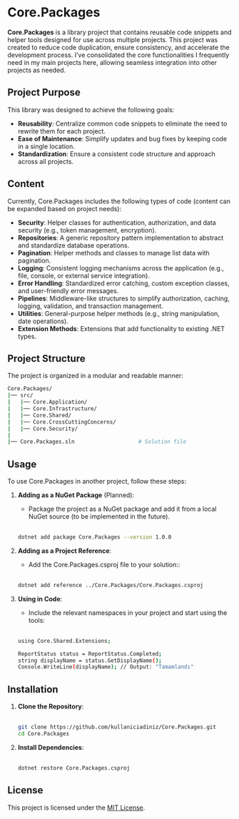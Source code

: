 # Core.Packages

**Core.Packages** is a library project that contains reusable code snippets and helper tools designed for use across multiple projects. This project was created to reduce code duplication, ensure consistency, and accelerate the development process. I’ve consolidated the core functionalities I frequently need in my main projects here, allowing seamless integration into other projects as needed.

## Project Purpose

This library was designed to achieve the following goals:
- **Reusability**: Centralize common code snippets to eliminate the need to rewrite them for each project.
- **Ease of Maintenance**: Simplify updates and bug fixes by keeping code in a single location.
- **Standardization**: Ensure a consistent code structure and approach across all projects.

## Content

Currently, Core.Packages includes the following types of code (content can be expanded based on project needs):
- **Security**: Helper classes for authentication, authorization, and data security (e.g., token management, encryption).
- **Repositories**: A generic repository pattern implementation to abstract and standardize database operations.
- **Pagination**: Helper methods and classes to manage list data with pagination.
- **Logging**: Consistent logging mechanisms across the application (e.g., file, console, or external service integration).
- **Error Handling**: Standardized error catching, custom exception classes, and user-friendly error messages.
- **Pipelines**: Middleware-like structures to simplify authorization, caching, logging, validation, and transaction management.
- **Utilities**: General-purpose helper methods (e.g., string manipulation, date operations).
- **Extension Methods**: Extensions that add functionality to existing .NET types.

## Project Structure

The project is organized in a modular and readable manner:

```bash
Core.Packages/
|── src/
|   |── Core.Application/       
|   |── Core.Infrastructure/    
|   |── Core.Shared/
|   |── Core.CrossCuttingConcerns/
|   |── Core.Security/
|
|── Core.Packages.sln                    # Solution file
```

## Usage

To use Core.Packages in another project, follow these steps:

1. **Adding as a NuGet Package** (Planned):
   - Package the project as a NuGet package and add it from a local NuGet source (to be implemented in the future).
   <br><br>
   ```bash
   dotnet add package Core.Packages --version 1.0.0
   ```
   
2. **Adding as a Project Reference**:
   - Add the Core.Packages.csproj file to your solution::
   <br><br>
   ```bash
   dotnet add reference ../Core.Packages/Core.Packages.csproj
   ```

3. **Using in Code**:
   - Include the relevant namespaces in your project and start using the tools:
   <br><br>
   ```bash
   using Core.Shared.Extensions;

   ReportStatus status = ReportStatus.Completed;
   string displayName = status.GetDisplayName(); 
   Console.WriteLine(displayName); // Output: "Tamamlandı"
   ```
   
## Installation

1. **Clone the Repository**:
   <br><br>
   ```bash
   git clone https://github.com/kullaniciadiniz/Core.Packages.git
   cd Core.Packages

3. **Install Dependencies**:
   <br><br>
   ```bash
   dotnet restore Core.Packages.csproj

## License

This project is licensed under the [MIT License](https://opensource.org/licenses/MIT).
